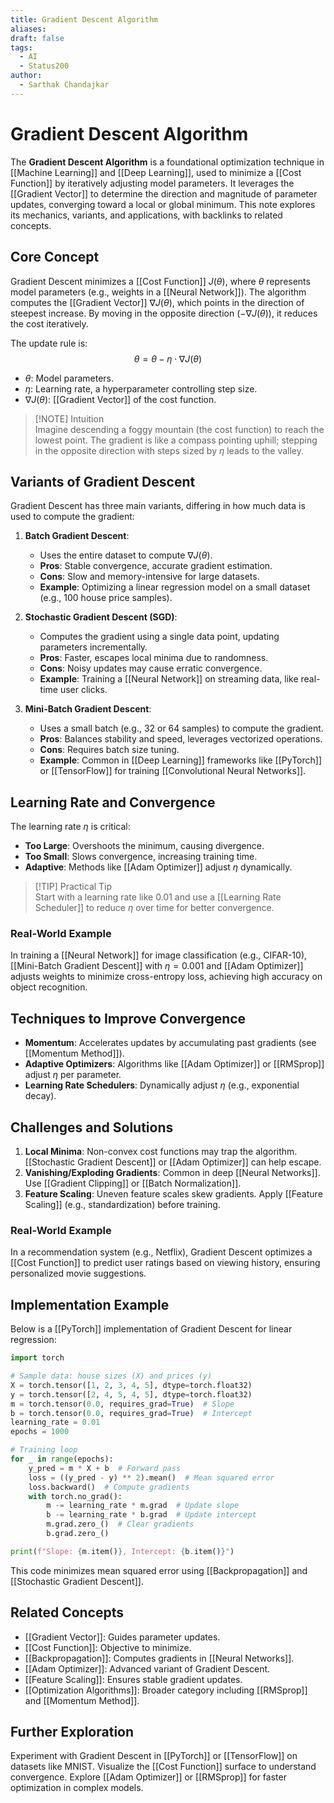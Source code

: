 ```yaml
---
title: Gradient Descent Algorithm
aliases: 
draft: false
tags:
  - AI
  - Status200
author:
  - Sarthak Chandajkar
---
```

 # Gradient Descent Algorithm

The **Gradient Descent Algorithm** is a foundational optimization technique in [[Machine Learning]] and [[Deep Learning]], used to minimize a [[Cost Function]] by iteratively adjusting model parameters. It leverages the [[Gradient Vector]] to determine the direction and magnitude of parameter updates, converging toward a local or global minimum. This note explores its mechanics, variants, and applications, with backlinks to related concepts.

## Core Concept

Gradient Descent minimizes a [[Cost Function]] $J(\theta)$, where $\theta$ represents model parameters (e.g., weights in a [[Neural Network]]). The algorithm computes the [[Gradient Vector]] $\nabla J(\theta)$, which points in the direction of steepest increase. By moving in the opposite direction ($-\nabla J(\theta)$), it reduces the cost iteratively.

The update rule is:  
$$  
\theta = \theta - \eta \cdot \nabla J(\theta)  
$$

- $\theta$: Model parameters.
- $\eta$: Learning rate, a hyperparameter controlling step size.
- $\nabla J(\theta)$: [[Gradient Vector]] of the cost function.

> [!NOTE] Intuition  
> Imagine descending a foggy mountain (the cost function) to reach the lowest point. The gradient is like a compass pointing uphill; stepping in the opposite direction with steps sized by $\eta$ leads to the valley.

## Variants of Gradient Descent

Gradient Descent has three main variants, differing in how much data is used to compute the gradient:

1. **Batch Gradient Descent**:
    
    - Uses the entire dataset to compute $\nabla J(\theta)$.
    - **Pros**: Stable convergence, accurate gradient estimation.
    - **Cons**: Slow and memory-intensive for large datasets.
    - **Example**: Optimizing a linear regression model on a small dataset (e.g., 100 house price samples).

2. **Stochastic Gradient Descent (SGD)**:
    
    - Computes the gradient using a single data point, updating parameters incrementally.
    - **Pros**: Faster, escapes local minima due to randomness.
    - **Cons**: Noisy updates may cause erratic convergence.
    - **Example**: Training a [[Neural Network]] on streaming data, like real-time user clicks.

3. **Mini-Batch Gradient Descent**:
    
    - Uses a small batch (e.g., 32 or 64 samples) to compute the gradient.
    - **Pros**: Balances stability and speed, leverages vectorized operations.
    - **Cons**: Requires batch size tuning.
    - **Example**: Common in [[Deep Learning]] frameworks like [[PyTorch]] or [[TensorFlow]] for training [[Convolutional Neural Networks]].

## Learning Rate and Convergence

The learning rate $\eta$ is critical:

- **Too Large**: Overshoots the minimum, causing divergence.
- **Too Small**: Slows convergence, increasing training time.
- **Adaptive**: Methods like [[Adam Optimizer]] adjust $\eta$ dynamically.

> [!TIP] Practical Tip  
> Start with a learning rate like $0.01$ and use a [[Learning Rate Scheduler]] to reduce $\eta$ over time for better convergence.

### Real-World Example

In training a [[Neural Network]] for image classification (e.g., CIFAR-10), [[Mini-Batch Gradient Descent]] with $\eta = 0.001$ and [[Adam Optimizer]] adjusts weights to minimize cross-entropy loss, achieving high accuracy on object recognition.

## Techniques to Improve Convergence

- **Momentum**: Accelerates updates by accumulating past gradients (see [[Momentum Method]]).
- **Adaptive Optimizers**: Algorithms like [[Adam Optimizer]] or [[RMSprop]] adjust $\eta$ per parameter.
- **Learning Rate Schedulers**: Dynamically adjust $\eta$ (e.g., exponential decay).

## Challenges and Solutions

1. **Local Minima**: Non-convex cost functions may trap the algorithm. [[Stochastic Gradient Descent]] or [[Adam Optimizer]] can help escape.
2. **Vanishing/Exploding Gradients**: Common in deep [[Neural Networks]]. Use [[Gradient Clipping]] or [[Batch Normalization]].
3. **Feature Scaling**: Uneven feature scales skew gradients. Apply [[Feature Scaling]] (e.g., standardization) before training.

### Real-World Example

In a recommendation system (e.g., Netflix), Gradient Descent optimizes a [[Cost Function]] to predict user ratings based on viewing history, ensuring personalized movie suggestions.

## Implementation Example

Below is a [[PyTorch]] implementation of Gradient Descent for linear regression:

```python
import torch

# Sample data: house sizes (X) and prices (y)
X = torch.tensor([1, 2, 3, 4, 5], dtype=torch.float32)
y = torch.tensor([2, 4, 5, 4, 5], dtype=torch.float32)
m = torch.tensor(0.0, requires_grad=True)  # Slope
b = torch.tensor(0.0, requires_grad=True)  # Intercept
learning_rate = 0.01
epochs = 1000

# Training loop
for _ in range(epochs):
    y_pred = m * X + b  # Forward pass
    loss = ((y_pred - y) ** 2).mean()  # Mean squared error
    loss.backward()  # Compute gradients
    with torch.no_grad():
        m -= learning_rate * m.grad  # Update slope
        b -= learning_rate * b.grad  # Update intercept
        m.grad.zero_()  # Clear gradients
        b.grad.zero_()

print(f"Slope: {m.item()}, Intercept: {b.item()}")
```

This code minimizes mean squared error using [[Backpropagation]] and [[Stochastic Gradient Descent]].

## Related Concepts

- [[Gradient Vector]]: Guides parameter updates.
- [[Cost Function]]: Objective to minimize.
- [[Backpropagation]]: Computes gradients in [[Neural Networks]].
- [[Adam Optimizer]]: Advanced variant of Gradient Descent.
- [[Feature Scaling]]: Ensures stable gradient updates.
- [[Optimization Algorithms]]: Broader category including [[RMSprop]] and [[Momentum Method]].

## Further Exploration

Experiment with Gradient Descent in [[PyTorch]] or [[TensorFlow]] on datasets like MNIST. Visualize the [[Cost Function]] surface to understand convergence. Explore [[Adam Optimizer]] or [[RMSprop]] for faster optimization in complex models.

